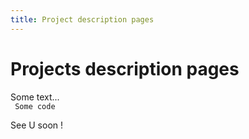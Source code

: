 ```yaml
---
title: Project description pages
---
```

<H1>Projects description pages</H1>
  Some text...</br>
  <code> Some code </code>
  <p>
  See U soon !
